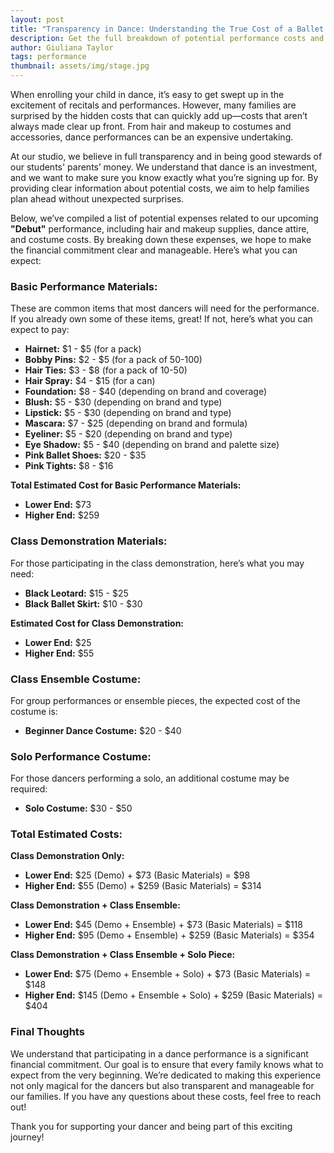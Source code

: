 ```yaml
---
layout: post
title: "Transparency in Dance: Understanding the True Cost of a Ballet Performance"
description: Get the full breakdown of potential performance costs and how we ensure transparency for our families in our upcoming 'Debut' ballet.
author: Giuliana Taylor
tags: performance
thumbnail: assets/img/stage.jpg
---
```


When enrolling your child in dance, it’s easy to get swept up in the excitement of recitals and performances. However, many families are surprised by the hidden costs that can quickly add up—costs that aren’t always made clear up front. From hair and makeup to costumes and accessories, dance performances can be an expensive undertaking.

At our studio, we believe in full transparency and in being good stewards of our students' parents’ money. We understand that dance is an investment, and we want to make sure you know exactly what you’re signing up for. By providing clear information about potential costs, we aim to help families plan ahead without unexpected surprises.

Below, we’ve compiled a list of potential expenses related to our upcoming **"Debut"** performance, including hair and makeup supplies, dance attire, and costume costs. By breaking down these expenses, we hope to make the financial commitment clear and manageable. Here’s what you can expect:

### **Basic Performance Materials:**
These are common items that most dancers will need for the performance. If you already own some of these items, great! If not, here’s what you can expect to pay:

- **Hairnet:** $1 - $5 (for a pack)
- **Bobby Pins:** $2 - $5 (for a pack of 50-100)
- **Hair Ties:** $3 - $8 (for a pack of 10-50)
- **Hair Spray:** $4 - $15 (for a can)
- **Foundation:** $8 - $40 (depending on brand and coverage)
- **Blush:** $5 - $30 (depending on brand and type)
- **Lipstick:** $5 - $30 (depending on brand and type)
- **Mascara:** $7 - $25 (depending on brand and formula)
- **Eyeliner:** $5 - $20 (depending on brand and type)
- **Eye Shadow:** $5 - $40 (depending on brand and palette size)
- **Pink Ballet Shoes:** $20 - $35
- **Pink Tights:** $8 - $16

**Total Estimated Cost for Basic Performance Materials:**
- **Lower End:** $73
- **Higher End:** $259

### **Class Demonstration Materials:**
For those participating in the class demonstration, here’s what you may need:

- **Black Leotard:** $15 - $25
- **Black Ballet Skirt:** $10 - $30

**Estimated Cost for Class Demonstration:**
- **Lower End:** $25
- **Higher End:** $55

### **Class Ensemble Costume:**
For group performances or ensemble pieces, the expected cost of the costume is:

- **Beginner Dance Costume:** $20 - $40

### **Solo Performance Costume:**
For those dancers performing a solo, an additional costume may be required:

- **Solo Costume:** $30 - $50

### **Total Estimated Costs:**
**Class Demonstration Only:**
- **Lower End:** $25 (Demo) + $73 (Basic Materials) = $98
- **Higher End:** $55 (Demo) + $259 (Basic Materials) = $314

**Class Demonstration + Class Ensemble:**
- **Lower End:** $45 (Demo + Ensemble) + $73 (Basic Materials) = $118
- **Higher End:** $95 (Demo + Ensemble) + $259 (Basic Materials) = $354

**Class Demonstration + Class Ensemble + Solo Piece:**
- **Lower End:** $75 (Demo + Ensemble + Solo) + $73 (Basic Materials) = $148
- **Higher End:** $145 (Demo + Ensemble + Solo) + $259 (Basic Materials) = $404

### **Final Thoughts**
We understand that participating in a dance performance is a significant financial commitment. Our goal is to ensure that every family knows what to expect from the very beginning. We’re dedicated to making this experience not only magical for the dancers but also transparent and manageable for our families. If you have any questions about these costs, feel free to reach out!

Thank you for supporting your dancer and being part of this exciting journey!
